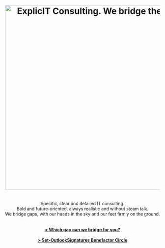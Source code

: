 ---
layout: page
title: <img src="/assets/images/Original-ExplicIT-Consulting_-color-on-transparent_-company-and-slogan.png" alt="ExplicIT Consulting. We bridge the gap." width="600">
subtitle: <br>Specific, clear and detailed IT consulting.<br>Bold and future-oriented, always realistic and without steam talk.<br>We bridge gaps, with our heads in the sky and our feet firmly on the ground.<br><br><br><strong><a href="/services/">> Which gap can we bridge for you?</a><br><br><a href="/open-source/Set-OutlookSignatures/">> Set-OutlookSignatures Benefactor Circle</a></strong>
hero_image: /assets/images/Background, Golden Bridge Vietnam.jpg
hero_height: is-fullheight-with-navbar
hero_darken: true
description: We bridge the gap between strategy and execution. ExplicIT stands for specific, clear and detailed IT consulting. Bold and future-oriented, always realistic and without steam talk. We bridge gaps, with our heads in the sky and our feet firmly on the ground.
image: "/assets/images/Original-ExplicIT-Consulting_-color-on-black.png"
---